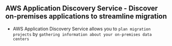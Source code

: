 ## AWS Application Discovery Service - Discover on-premises applications to streamline migration

- AWS Application Discovery Service allows you to `plan migration projects` by `gathering information about your on-premises data centers`
